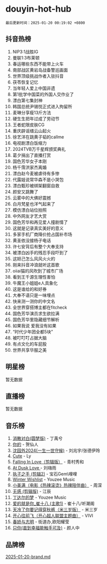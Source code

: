 # douyin-hot-hub

`最后更新时间：2025-01-20 00:19:02 +0800`

## 抖音热榜

1. NIP3:1战胜IG
1. 曼联1:3布莱顿
1. 春运哪些东西不能带上火车
1. 南部战区黄岩岛战备警巡画面
1. 世界顶级挑战作者入驻抖音
1. 茯苓恢复记忆
1. 当年轻人爱上中国非遗
1. 第1批学中国菜的外国人交作业了
1. 漂白第七集封神
1. 韩国总统尹锡悦正式进入拘留所
1. 麦琳分享瘦13斤方法
1. 硬生生把年过成了劳动节
1. 王者蛇限皮肤CG
1. 重庆辟谣缙云山起火
1. 徐艺洋在跳黄子韬的callme
1. 电视剧漂白饭缩力
1. 2024TVB万千星辉颁奖典礼
1. 葛夕捐出了直播打赏
1. 国色芳华女子本刚
1. 杨千霈洪家杰离婚
1. 漂白赵今麦被虐待有多惨
1. 代露娃说常华森不是小哭包
1. 漂白甄珍被绑架翻窗自救
1. 颜安又跳舞了
1. 云雾中的大佛好震撼
1. 白月梵星也洋气起来了
1. 模仿漂白站位拍照
1. 中外网友才艺大赏
1. 国色芳华和再见爱人撞剧情了
1. 这就是记录真实美好的意义
1. 多家手机厂商降价抢占国补市场
1. 黄圣依没接杨子电话
1. 许七安背后有整个大奉支持
1. 被漂白凶手的残忍手段吓到了
1. 这妲己怎么风风火火的
1. 刚来抖音冲浪就听这首歌
1. oiiai猫的风吹到了城市广场
1. 看到王千源生理性害怕
1. 牛魔王小姐姐e人具象化
1. 这是谁给的和好券
1. 大奉不语只是一味埋点
1. 快来测一测你的中文名
1. 全世界穿搭博主都在fitcheck
1. 国色芳华演员求生欲拉满
1. 国色芳华里隐藏细节解析
1. 如果我说 爱我没有如果
1. “时代少年团全都5块”
1. 被叮叮叮占据大脑
1. 有点文化的车屁股
1. 世界共享华服之美

## 明星榜

暂无数据

## 直播榜

暂无数据

## 音乐榜

1. [消散对白(圆梦版)](https://sf5-hl-cdn-tos.douyinstatic.com/obj/tos-cn-ve-2774/og4jB5I5IizzoZVAAAzWgBMAsMDWoArfwBOiFs) - 丁禹兮
1. [你的](https://sf5-hl-cdn-tos.douyinstatic.com/obj/tos-cn-ve-2774/oYuIeKf42jB7sEV6B2upMdpYAgfrQWj0FeRegh) - 贺仙人
1. [沈园外2024(一生一世守候)](https://sf5-hl-cdn-tos.douyinstatic.com/obj/tos-cn-ve-2774/oAIYMHGCmKaYKFDd6FZBf9AfMfx1eErAAEJAFH) - 刘兆宇/张德伊玲
1. [Cute](https://sf5-hl-cdn-tos.douyinstatic.com/obj/tos-cn-ve-2774/o4IbIzHWKAAB4wsS5qMBRiiAlEBGTpQRNfFvuo) - Ly
1. [Falling In Love（剪辑版）](https://sf5-hl-cdn-tos.douyinstatic.com/obj/tos-cn-ve-2774/o8ajpA8zzgBPahbBIO8AcKGBLJezFCRd1wfP9f) - 青村秀和
1. [ At Dusk  Love ](https://sf5-hl-cdn-tos.douyinstatic.com/obj/tos-cn-ve-2774/o8CrpCf5CaYgI4ZrtQgMQAFEfuGqNnRSDQAPBc) - 刘嗨雨
1. [执子之手 (剪辑2)](https://sf5-hl-cdn-tos.douyinstatic.com/obj/tos-cn-ve-2774/oUoZLQjCc31XzqsBnBQUNgeKtYPBcgbFDwtfcu) - 宝石Gem\哩哩
1. [Winter Wishlist](https://sf5-hl-cdn-tos.douyinstatic.com/obj/tos-cn-ve-2774/oIIgUOeamCFCVAzxN6MFRLIBlLGpUqQxeeHrLE) - Youzee Music
1. [小美满（电影《热辣滚烫》热辣陪伴曲）](https://sf3-cdn-tos.douyinstatic.com/obj/tos-cn-ve-2774/o0GAn2lSgfZIDUgtevCGDQYnFg4CwnrBaxbTZL) - 周深
1. [无感 (剪辑版)](https://sf5-hl-cdn-tos.douyinstatic.com/obj/tos-cn-ve-2774/o0eIsUzJBDlQaQFC5OFlgbMEZC1TFYBftOBn6p) - 江辰
1. [丁达尔的梦](https://sf5-hl-cdn-tos.douyinstatic.com/obj/tos-cn-ve-2774/oMU3WirUZBVQkAC9ccG5P2IQirziZM2RTInUY) - Youzee Music
1. [爱的就是你_崔十八 (主歌1)](https://sf5-hl-cdn-tos.douyinstatic.com/obj/tos-cn-ve-2774/oI5BO5DhFZ6UTcNCnZaOCBLtZ7WIMQGfgnXf5E) - 崔十八/听潮阁
1. [天冷了你要记得穿秋裤（米三岁版）](https://sf5-hl-cdn-tos.douyinstatic.com/obj/tos-cn-ve-2774/oQlIwVIDWiZ6BQilAorS7MA0AgCkQDvcZAdm1) - 米三岁
1. [开心往前飞（开心超人联盟主题曲）](https://sf5-hl-cdn-tos.douyinstatic.com/obj/tos-cn-ve-2774/9d8fb7c82cf1421fb93a9fe925275e0a) - VIVI
1. [春娇与志明](https://sf5-hl-cdn-tos.douyinstatic.com/obj/tos-cn-ve-2774/e530d8fceb7044b39707d7f9ff54add1) - 街道办,欧阳耀莹
1. [只你(直到幸福能触手可及)](https://sf3-cdn-tos.douyinstatic.com/obj/tos-cn-ve-2774/o0lBkRDzFTeaVSUz3ZZSCBVtZ5DIMQGfgmEAuE) - 颜人中

## 品牌榜

[2025-01-20-brand.md](2025-01-20-brand.md)
